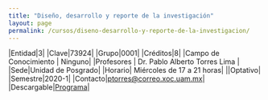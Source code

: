 ```yaml
---
title: "Diseño, desarrollo y reporte de la investigación"
layout: page
permalink: /cursos/diseno-desarrollo-y-reporte-de-la-investigacion/
---
```


|Entidad|3|
|Clave|73924|
|Grupo|0001|
|Créditos|8|
|Campo de Conocimiento | Ninguno|
|Profesores | Dr. Pablo Alberto Torres Lima  |
|Sede|Unidad de Posgrado|
|Horario| Miércoles de 17 a 21 horas|
||Optativo|
|Semestre|2020-1|
|Contacto|<ptorres@correo.xoc.uam.mx>|
|Descargable|[Programa](disenio-desarrollo-reporte.pdf)|
